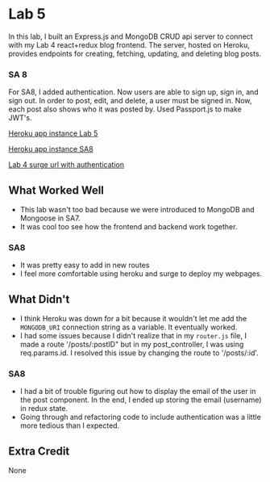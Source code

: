 # Lab 5

In this lab, I built an Express.js and MongoDB CRUD api server to connect with my Lab 4 react+redux blog frontend. The server, hosted on Heroku, provides endpoints for creating, fetching, updating, and deleting blog posts. 

### SA 8
For SA8, I added authentication. Now users are able to sign up, sign in, and sign out. In order to post, edit, and delete, a user must be signed in. Now, each post also shows who it was posted by. Used Passport.js to make JWT's.

[Heroku app instance Lab 5](https://sykesblog.herokuapp.com/)

[Heroku app instance SA8](https://sykes-blog-sa8.herokuapp.com/api)

[Lab 4 surge url with authentication](http://chrissykes-cs52-blog-with-auth.surge.sh/)

## What Worked Well
- This lab wasn't too bad because we were introduced to MongoDB and Mongoose in SA7.
- It was cool too see how the frontend and backend work together. 

### SA8
- It was pretty easy to add in new routes
- I feel more comfortable using heroku and surge to deploy my webpages.

## What Didn't
- I think Heroku was down for a bit because it wouldn't let me add the `MONGODB_URI` connection string as a variable. It eventually worked.
- I had some issues because I didn't realize that in my `router.js` file, I made a route '/posts/:postID" but in my post_controller, I was using req.params.id. I resolved this issue by changing the route to '/posts/:id'.

### SA8
- I had a bit of trouble figuring out how to display the email of the user in the post component. In the end, I ended up storing the email (username) in redux state. 
- Going through and refactoring code to include authentication was a little more tedious than I expected.

## Extra Credit 
None

